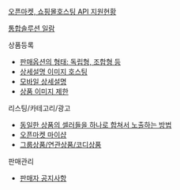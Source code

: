 
[오픈마켓, 쇼핑몰호스팅 API 지원현황](API.md)

[통합솔루션 일람](통합솔루션.md)

상품등록
- [판매옵션의 형태: 독립형, 조합형 등](판매옵션의%20형태%3A%20독립형,%20조합형%20등.md)
- [상세설명 이미지 호스팅](상세설명%20이미지%20호스팅.md)
- [모바일 상세설명](모바일%20상세설명.md)
- [상품 이미지 제한](상품%20이미지%20제한.md)

리스팅/카테고리/광고
- [동일한 상품의 셀러들을 하나로 합쳐서 노출하는 방법](동일한%20상품의%20셀러들을%20하나로%20합쳐서%20노출.md)
- [오픈마켓 마이샵](오픈마켓%20마이샵.md)
- [그룹상품/연관상품/코디상품](그룹상품,연관상품,코디상품.md)

판매관리
- [판매자 공지사항](판매자%20공지사항.md)